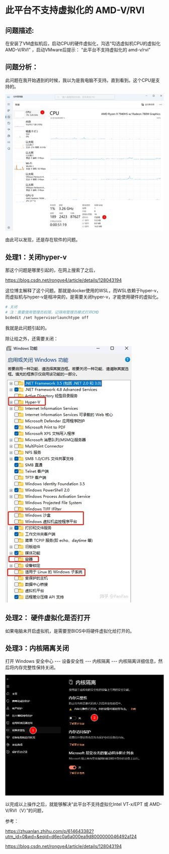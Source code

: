 # 此平台不支持虚拟化的 AMD-V/RVI

## 问题描述:

在安装了VM虚拟机后，启动CPU的硬件虚拟化，沟选“勾选虚拟机CPU的虚拟化AMD-V/RVI” ，启动VMware后提示： “此平台不支持虚拟化的 amd-v/rvi”



## 问题分析：

此问题在我开始遇到的时候，我以为是我电脑不支持。直到看到。这个CPU是支持的。

![image-20231226171402577](./images\image-20231226171402577.png)

由此可以发现，还是存在软件的问题。



## 处理1：关闭hyper-v

那这个问题是哪里引起的，在网上搜索了之后，

https://blog.csdn.net/rongye4/article/details/128043194

这位博主解释了这个问题。那就是docker使用的WSL，而WSL依赖于hyper-v，而虚拟机与hyper-v是相冲突的，是需要关闭hyper-v，才能使用硬件的虚拟化。

```sh
# 关闭
# 注：需要使用管理员权限，记得用管理员模式打开CMD
bcdedit /set hypervisorlaunchtype off
```

我就是此问题引起的。

除让给之外，还需要关闭：

![img](.\images\v2-e6e79513727d2ca3902e1ac40fe0889f_1440w.webp)

## 处理2： 硬件虚拟化是否打开

如果电脑未开启虚拟机，是需要至BIOS中将硬件虚拟化给打开的。

## 处理3：内核隔离关闭

打开 Windows 安全中心 --- 设备安全性 --- 内核隔离 --- 内核隔离详细信息，然后将内存完整性保持关闭。

![image-20231226172152917](.\images\image-20231226172152917.png)



以完成以上操作之后，就能够解决“此平台不支持虚拟化Intel VT-x/EPT 或 AMD-V/RVI（V）”的问题，





参考：

https://zhuanlan.zhihu.com/p/614643382?utm_id=0&wd=&eqid=d6ec0a6a000ea9d8000000046492a124

https://blog.csdn.net/rongye4/article/details/128043194



